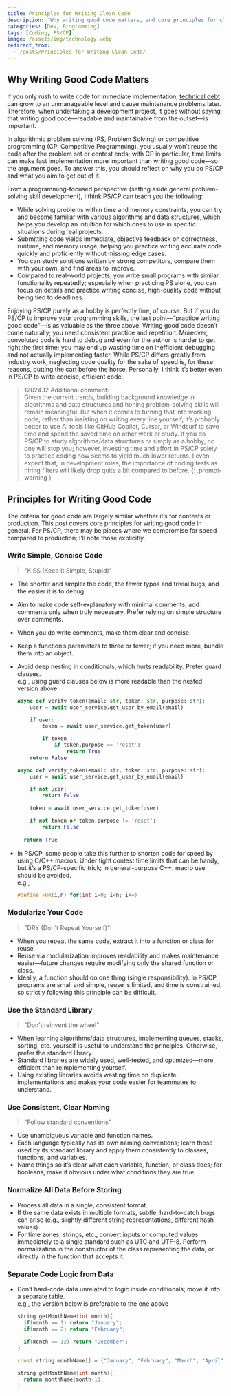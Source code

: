 ```yaml
---
title: Principles for Writing Clean Code
description: "Why writing good code matters, and core principles for clean, readable, maintainable software—plus PS/CP trade‑offs and practical examples."
categories: [Dev, Programming]
tags: [Coding, PS/CP]
image: /assets/img/technology.webp
redirect_from:
  - /posts/Principles-for-Writing-Clean-Code/
---
```


## Why Writing Good Code Matters
If you only rush to write code for immediate implementation, [technical debt](/posts/Technical-debt/) can grow to an unmanageable level and cause maintenance problems later. Therefore, when undertaking a development project, it goes without saying that writing good code—readable and maintainable from the outset—is important.

In algorithmic problem solving (PS, Problem Solving) or competitive programming (CP, Competitive Programming), you usually won’t reuse the code after the problem set or contest ends; with CP in particular, time limits can make fast implementation more important than writing good code—so the argument goes. To answer this, you should reflect on why you do PS/CP and what you aim to get out of it.

From a programming-focused perspective (setting aside general problem-solving skill development), I think PS/CP can teach you the following:
- While solving problems within time and memory constraints, you can try and become familiar with various algorithms and data structures, which helps you develop an intuition for which ones to use in specific situations during real projects.
- Submitting code yields immediate, objective feedback on correctness, runtime, and memory usage, helping you practice writing accurate code quickly and proficiently without missing edge cases.
- You can study solutions written by strong competitors, compare them with your own, and find areas to improve.
- Compared to real-world projects, you write small programs with similar functionality repeatedly; especially when practicing PS alone, you can focus on details and practice writing concise, high-quality code without being tied to deadlines.

Enjoying PS/CP purely as a hobby is perfectly fine, of course. But if you do PS/CP to improve your programming skills, the last point—“practice writing good code”—is as valuable as the three above. Writing good code doesn’t come naturally; you need consistent practice and repetition. Moreover, convoluted code is hard to debug and even for the author is harder to get right the first time; you may end up wasting time on inefficient debugging and not actually implementing faster. While PS/CP differs greatly from industry work, neglecting code quality for the sake of speed is, for these reasons, putting the cart before the horse. Personally, I think it’s better even in PS/CP to write concise, efficient code.

> 12024.12 Additional comment:  
> Given the current trends, building background knowledge in algorithms and data structures and honing problem-solving skills will remain meaningful. But when it comes to turning that into working code, rather than insisting on writing every line yourself, it’s probably better to use AI tools like GitHub Copilot, Cursor, or Windsurf to save time and spend the saved time on other work or study. If you do PS/CP to study algorithms/data structures or simply as a hobby, no one will stop you; however, investing time and effort in PS/CP solely to practice coding now seems to yield much lower returns. I even expect that, in development roles, the importance of coding tests as hiring filters will likely drop quite a bit compared to before.
{: .prompt-warning }

## Principles for Writing Good Code
The criteria for good code are largely similar whether it’s for contests or production. This post covers core principles for writing good code in general. For PS/CP, there may be places where we compromise for speed compared to production; I’ll note those explicitly.

### Write Simple, Concise Code
> "KISS (Keep It Simple, Stupid)"

- The shorter and simpler the code, the fewer typos and trivial bugs, and the easier it is to debug.
- Aim to make code self-explanatory with minimal comments; add comments only when truly necessary. Prefer relying on simple structure over comments.
- When you do write comments, make them clear and concise.
- Keep a function’s parameters to three or fewer; if you need more, bundle them into an object.
- Avoid deep nesting in conditionals, which hurts readability. Prefer guard clauses.  
  e.g., using guard clauses below is more readable than the nested version above

  ```python
  async def verify_token(email: str, token: str, purpose: str):
      user = await user_service.get_user_by_email(email)
  
      if user:
          token = await user_service.get_token(user)
  
          if token :
              if token.purpose == 'reset':
                  return True
      return False
  ```
  ```python
  async def verify_token(email: str, token: str, purpose: str):
      user = await user_service.get_user_by_email(email)
  
      if not user:
          return False
    
      token = await user_service.get_token(user)
  
      if not token or token.purpose != 'reset':
          return False
    
    return True
  ```
- In PS/CP, some people take this further to shorten code for speed by using C/C++ macros. Under tight contest time limits that can be handy, but it’s a PS/CP-specific trick; in general-purpose C++, macro use should be avoided.  
  e.g.,

  ```c++
  #define FOR(i,n) for(int i=0; i<n; i++)
  ```

### Modularize Your Code
> "DRY (Don't Repeat Yourself)"

- When you repeat the same code, extract it into a function or class for reuse.
- Reuse via modularization improves readability and makes maintenance easier—future changes require modifying only the shared function or class.
- Ideally, a function should do one thing (single responsibility). In PS/CP, programs are small and simple, reuse is limited, and time is constrained, so strictly following this principle can be difficult.

### Use the Standard Library
> "Don't reinvent the wheel"

- When learning algorithms/data structures, implementing queues, stacks, sorting, etc. yourself is useful to understand the principles. Otherwise, prefer the standard library.
- Standard libraries are widely used, well-tested, and optimized—more efficient than reimplementing yourself.
- Using existing libraries avoids wasting time on duplicate implementations and makes your code easier for teammates to understand.

### Use Consistent, Clear Naming
> "Follow standard conventions"

- Use unambiguous variable and function names.
- Each language typically has its own naming conventions; learn those used by its standard library and apply them consistently to classes, functions, and variables.
- Name things so it’s clear what each variable, function, or class does; for booleans, make it obvious under what conditions they are true.

### Normalize All Data Before Storing
- Process all data in a single, consistent format.
- If the same data exists in multiple formats, subtle, hard-to-catch bugs can arise (e.g., slightly different string representations, different hash values).
- For time zones, strings, etc., convert inputs or computed values immediately to a single standard such as UTC and UTF-8. Perform normalization in the constructor of the class representing the data, or directly in the function that accepts it.

### Separate Code Logic from Data
- Don’t hard-code data unrelated to logic inside conditionals; move it into a separate table.  
  e.g., the version below is preferable to the one above

  ```c++
  string getMonthName(int month){
    if(month == 1) return "January";
    if(month == 2) return "February";
    ...
    if(month == 12) return "December";
  }
  ```
  ~~~c++
  const string monthName[] = {"January", "February", "March", "April", "May", "June", "July", "August", "September", "October", "November", "December"};

  string getMonthName(int month){
    return monthName[month-1];
  }
  ~~~
